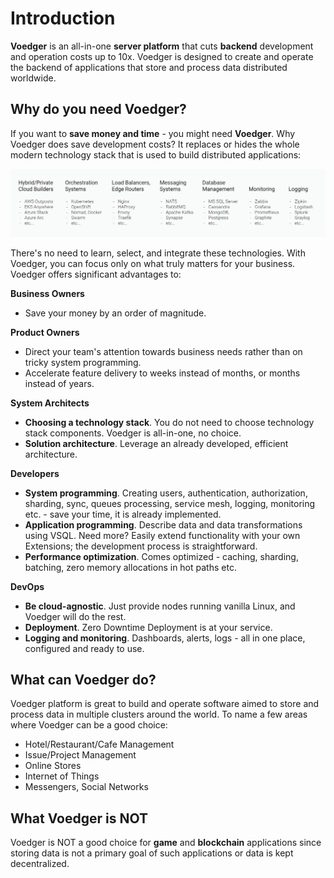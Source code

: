 # Introduction

**Voedger** is an all-in-one **server platform** that cuts **backend** development and operation costs up to 10x. Voedger is designed to create and operate the backend of applications that store and process data distributed worldwide.

## Why do you need Voedger?

If you want to **save money and time** - you might need **Voedger**. Why Voedger does save development costs? It replaces or hides the whole modern technology stack that is used to build distributed applications:

![Modern technology stack. Use Voedger instead all of this...](.gitbook/assets/stack.png)

There's no need to learn, select, and integrate these technologies. With Voedger, you can focus only on what truly matters for your business. Voedger offers significant advantages to:

**Business Owners**

* Save your money by an order of magnitude.

**Product Owners**

* Direct your team's attention towards business needs rather than on tricky system programming.
* Accelerate feature delivery to weeks instead of months, or months instead of years.

**System Architects**

* **Choosing a technology stack**. You do not need to choose technology stack components. Voedger is all-in-one, no choice.
* **Solution architecture**. Leverage an already developed, efficient architecture.

**Developers**

* **System programming**. Creating users, authentication, authorization, sharding, sync, queues processing, service mesh, logging, monitoring etc. - save your time, it is already implemented.
* **Application programming**. Describe data and data transformations using VSQL. Need more? Easily extend functionality with your own Extensions; the development process is straightforward.
* **Performance optimization**. Comes optimized - caching, sharding, batching, zero memory allocations in hot paths etc.

**DevOps**

* **Be cloud-agnostic**. Just provide nodes running vanilla Linux, and Voedger will do the rest.
* **Deployment**. Zero Downtime Deployment is at your service.
* **Logging and monitoring**. Dashboards, alerts, logs - all in one place, configured and ready to use.

## What can Voedger do?

Voedger platform is great to build and operate software aimed to store and process data in multiple clusters around the world. To name a few areas where Voedger can be a good choice:

* Hotel/Restaurant/Cafe Management
* Issue/Project Management
* Online Stores
* Internet of Things
* Messengers, Social Networks

## What Voedger is NOT

Voedger is NOT a good choice for **game** and **blockchain** applications since storing data is not a primary goal of such applications or data is kept decentralized.

